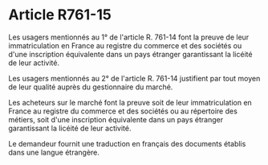 # Article R761-15

<p>Les usagers mentionnés au 1° de l'article R. 761-14 font la preuve de leur immatriculation en France au registre du commerce et des sociétés ou d'une inscription équivalente dans un pays étranger garantissant la licéité de leur activité. </p><p>Les usagers mentionnés au 2° de l'article R. 761-14 justifient par tout moyen de leur qualité auprès du gestionnaire du marché. </p><p>Les acheteurs sur le marché font la preuve soit de leur immatriculation en France au registre du commerce et des sociétés ou au répertoire des métiers, soit d'une inscription équivalente dans un pays étranger garantissant la licéité de leur activité. </p><p>Le demandeur fournit une traduction en français des documents établis dans une langue étrangère.</p>